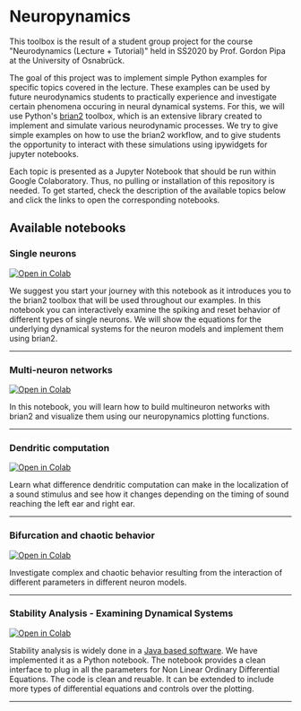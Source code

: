 # Neuropynamics

This toolbox is the result of a student group project for the course "Neurodynamics (Lecture + Tutorial)" held in SS2020 by Prof. Gordon Pipa at the University of Osnabrück.

The goal of this project was to implement simple Python examples for specific topics covered in the lecture. These examples can be used by future neurodynamics students to practically experience and investigate certain phenomena occuring in neural dynamical systems. For this, we will use Python's [brian2](https://brian2.readthedocs.io/en/stable/) toolbox, which is an extensive library created to implement and simulate various neurodynamic processes. We try to give simple examples on how to use the brian2 workflow, and to give students the opportunity to interact with these simulations using ipywidgets for jupyter notebooks.

Each topic is presented as a Jupyter Notebook that should be run within Google Colaboratory. Thus, no pulling or installation of this repository is needed. To get started, check the description of the available topics below and click the links to open the corresponding notebooks. 

## Available notebooks

### Single neurons

[![Open in Colab](https://colab.research.google.com/assets/colab-badge.svg)](https://colab.research.google.com/github/DiGyt/neuropynamics/blob/master/notebooks/Single_neurons.ipynb)

We suggest you start your journey with this notebook as it introduces you to the brian2 toolbox that will be used throughout our examples. 
In this notebook you can interactively examine the spiking and reset behavior of different types of single neurons. We will show the equations for the underlying dynamical systems for the neuron models and implement them using brian2. 

---

### Multi-neuron networks

[![Open in Colab](https://colab.research.google.com/assets/colab-badge.svg)](https://colab.research.google.com/github/DiGyt/neuropynamics/blob/master/notebooks/multineuron_networks.ipynb)

In this notebook, you will learn how to build multineuron networks with brian2 and visualize them using our neuropynamics plotting functions.

---

### Dendritic computation

[![Open in Colab](https://colab.research.google.com/assets/colab-badge.svg)](https://colab.research.google.com/github/DiGyt/neuropynamics/blob/master/notebooks/dendritic_computation.ipynb)

Learn what difference dendritic computation can make in the localization of a sound stimulus and see how it changes depending on the timing of sound reaching the left ear and right ear.

---

### Bifurcation and chaotic behavior

[![Open in Colab](https://colab.research.google.com/assets/colab-badge.svg)](https://colab.research.google.com/github/DiGyt/neuropynamics/blob/master/notebooks/bifurcation.ipynb)

Investigate complex and chaotic behavior resulting from the interaction of different parameters in different neuron models.

---

### Stability Analysis - Examining Dynamical Systems
[![Open in Colab](https://colab.research.google.com/assets/colab-badge.svg)](https://colab.research.google.com/github/DiGyt/neuropynamics/blob/master/notebooks/pplane.ipynb)

Stability analysis is widely done in a [Java based software](https://www.cs.unm.edu/~joel/dfield/). We have implemented it as a Python notebook. The notebook provides a clean interface to plug in all the parameters for Non Linear Ordinary Differential Equations. The code is clean and reuable. It can be extended to include more types of differential equations and controls over the plotting.


---


